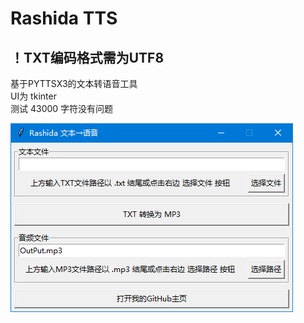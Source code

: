 # Rashida TTS
## ！TXT编码格式需为UTF8
基于PYTTSX3的文本转语音工具  
UI为 tkinter  
测试 43000 字符没有问题  

![界面展示](https://github.com/RashidaKAKU/TTS/blob/main/Snipaste_2023-04-15_15-39-20.png "界面展示")
